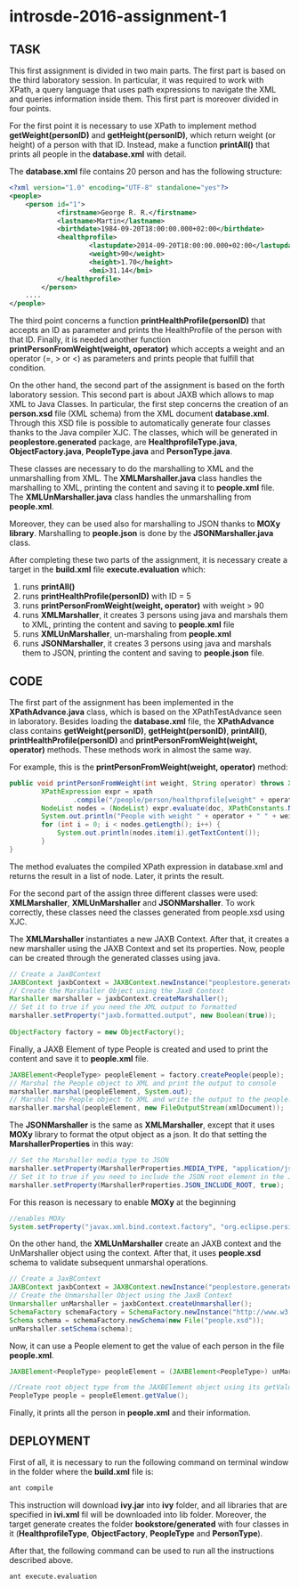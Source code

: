 # introsde-2016-assignment-1

## TASK

This first assignment is divided in two main parts.
The first part is based on the third laboratory session. In particular, it was required to work with XPath, a query language that uses path expressions to navigate the XML and queries information inside them. This first part is moreover divided in four points.

For the first point it is necessary to use XPath to implement method **getWeight(personID)** and **getHeight(personID)**, which return weight (or height) of a person with that ID. Instead, make a function **printAll()** that prints all people in the **database.xml** with detail.

The **database.xml** file contains 20 person and has the following structure:


```xml
<?xml version="1.0" encoding="UTF-8" standalone="yes"?>
<people>
	<person id="1">
        	<firstname>George R. R.</firstname>
        	<lastname>Martin</lastname>
        	<birthdate>1984-09-20T18:00:00.000+02:00</birthdate>
        	<healthprofile>
            		<lastupdate>2014-09-20T18:00:00.000+02:00</lastupdate>
            		<weight>90</weight>
            		<height>1.70</height>
            		<bmi>31.14</bmi>
        	</healthprofile>
    	</person>
    ....   
</people>   
```

The third point concerns a function **printHealthProfile(personID)** that accepts an ID as parameter and prints the HealthProfile of the person with that ID. Finally, it is needed another function **printPersonFromWeight(weight, operator)** which accepts a weight and an operator (=, > or <) as parameters and prints people that fulfill that condition.

On the other hand, the second part of the assignment is based on the forth laboratory session. This second part is about JAXB which allows to map XML to Java Classes. In particular, the first step concerns the creation of an **person.xsd** file (XML schema) from the XML document **database.xml**. Through this XSD file is possible to automatically generate four classes thanks to the Java compiler XJC. The classes, which will be generated in **peoplestore.generated** package, are **HealthprofileType.java**, **ObjectFactory.java**, **PeopleType.java** and **PersonType.java**.

These classes are necessary to do the marshalling to XML and the unmarshalling from XML. The **XMLMarshaller.java** class handles the marshalling to XML, printing the content and saving it to **people.xml** file. The **XMLUnMarshaller.java** class handles the unmarshalling from **people.xml**.

Moreover, they can be used also for marshalling to JSON thanks to **MOXy library**. Marshalling to **people.json** is done by the **JSONMarshaller.java** class.

After completing these two parts of the assignment, it is necessary create a target in the **build.xml** file **execute.evaluation** which:

1. runs **printAll()**
2. runs **printHealthProfile(personID)** with ID = 5
3. runs **printPersonFromWeight(weight, operator)** with weight > 90
4. runs **XMLMarshaller**, it creates 3 persons using java and marshals them to XML, printing the content and saving to **people.xml** file
5. runs **XMLUnMarshaller**, un-marshaling from **people.xml**
6. runs **JSONMarshaller**, it creates 3 persons using java and marshals them to JSON, printing the content and saving to **people.json** file.

## CODE
The first part of the assignment has been implemented in the **XPathAdvance.java** class, which is based on the XPathTestAdvance seen in laboratory. Besides loading the **database.xml** file, the **XPathAdvance** class contains **getWeight(personID)**, **getHeight(personID)**, **printAll()**, **printHealthProfile(personID)** and **printPersonFromWeight(weight, operator)** methods. These methods work in almost the same way.

For example, this is the **printPersonFromWeight(weight, operator)** method:
```java
public void printPersonFromWeight(int weight, String operator) throws XPathExpressionException {
		XPathExpression expr = xpath
				.compile("/people/person/healthprofile[weight" + operator + "" + weight + "]/parent::person");
		NodeList nodes = (NodeList) expr.evaluate(doc, XPathConstants.NODESET);
		System.out.println("People with weight " + operator + " " + weight + "Kg:");
		for (int i = 0; i < nodes.getLength(); i++) {
			System.out.println(nodes.item(i).getTextContent());
		}
}
  ```
The method evaluates the compiled XPath expression in database.xml and returns the result in a list of node. Later, it prints the result.

For the second part of the assign three different classes were used: **XMLMarshaller**, **XMLUnMarshaller** and **JSONMarshaller**. To work correctly, these classes need the classes generated from people.xsd using XJC.

The **XMLMarshaller** instantiates a new JAXB Context. After that, it creates a new marshaller using the JAXB Context and set its properties. Now, people can be created through the generated classes using java.

```java
// Create a JaxBContext
JAXBContext jaxbContext = JAXBContext.newInstance("peoplestore.generated");
// Create the Marshaller Object using the JaxB Context
Marshaller marshaller = jaxbContext.createMarshaller();
// Set it to true if you need the XML output to formatted
marshaller.setProperty("jaxb.formatted.output", new Boolean(true));
			
ObjectFactory factory = new ObjectFactory();
  ```
  
Finally, a JAXB Element of type People is created and used to print the content and save it to **people.xml** file.

```java
JAXBElement<PeopleType> peopleElement = factory.createPeople(people);
// Marshal the People object to XML and print the output to console
marshaller.marshal(peopleElement, System.out);
// Marshal the People object to XML and write the output to the people.xml file
marshaller.marshal(peopleElement, new FileOutputStream(xmlDocument));
  ```
  
The **JSONMarshaller** is the same as **XMLMarshaller**, except that it uses **MOXy** library to format the otput object as a json. It do that setting the **MarshallerProperties** in this way:

```java
// Set the Marshaller media type to JSON
marshaller.setProperty(MarshallerProperties.MEDIA_TYPE, "application/json");
// Set it to true if you need to include the JSON root element in the JSON output
marshaller.setProperty(MarshallerProperties.JSON_INCLUDE_ROOT, true);
  ```
  
For this reason is necessary to enable **MOXy** at the beginning

```java
//enables MOXy
System.setProperty("javax.xml.bind.context.factory", "org.eclipse.persistence.jaxb.JAXBContextFactory");
  ```
  
On the other hand, the **XMLUnMarshaller** create an JAXB context and the UnMarshaller object using the context. After that, it uses **people.xsd** schema to validate subsequent unmarshal operations. 

```java
// Create a JaxBContext
JAXBContext jaxbContext = JAXBContext.newInstance("peoplestore.generated");
// Create the Unmarshaller Object using the JaxB Context
Unmarshaller unMarshaller = jaxbContext.createUnmarshaller();
SchemaFactory schemaFactory = SchemaFactory.newInstance("http://www.w3.org/2001/XMLSchema");
Schema schema = schemaFactory.newSchema(new File("people.xsd"));
unMarshaller.setSchema(schema);
  ```
  
  Now, it can use a People element to get the value of each person in the file **people.xml**.
  
 ```java
 JAXBElement<PeopleType> peopleElement = (JAXBElement<PeopleType>) unMarshaller.unmarshal(xmlDocument);

//Create root object type from the JAXBElement object using its getValue() method
PeopleType people = peopleElement.getValue();
   ``` 
  
Finally, it prints all the person in **people.xml** and their information.


## DEPLOYMENT
First of all, it is necessary to run the following command on terminal window in the folder where the **build.xml** file is:
```sh
ant compile
```

This instruction will download **ivy.jar** into **ivy** folder, and all libraries that are specified in **ivi.xml** fil will be downloaded into lib folder. Moreover, the target generate creates the folder **bookstore/generated** with four classes in it (**HealthprofileType**, **ObjectFactory**, **PeopleType** and **PersonType**).

After that, the following command can be used to run all the instructions described above.
```sh
ant execute.evaluation
```

